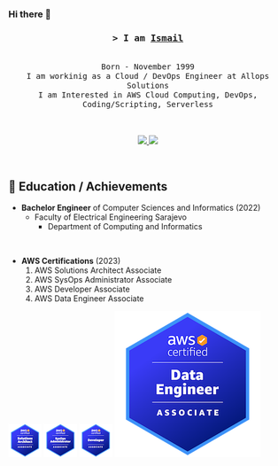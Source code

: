### Hi there 👋


<h3 align="center">
        <samp>&gt; I am
                <b><a target="_blank" href="https://www.linkedin.com/in/ismail-i%C4%8Danovi%C4%87-972b44122">Ismail </a></b>
        </samp>
</h3>


<p align="center"> 
  <samp>
    <a href="https://www.google.com/search?q=Saif+Al+Siam"></a>
    <br>
    Born - November 1999
    <br>
    I am workinig as a Cloud / DevOps Engineer at Allops Solutions </br>
     I am Interested in AWS Cloud Computing, DevOps, Coding/Scripting, Serverless  
    <br>
    <br>
    <br>
  </samp>
</p>

<p align="center">

 <a href="https://www.linkedin.com/in/ismail-i%C4%8Danovi%C4%87-972b44122" target="_blank">
 <img src="https://skillicons.dev/icons?i=linkedin" /> </a>
  <a href="https://www.credly.com/users/ismail-icanovic.790a4a29/badges" target="_blank">
 <img src="https://skillicons.dev/icons?i=aws" /> </a>
  
 
</p>
<br />
<h2>🌱 Education / Achievements </h2>

- __Bachelor Engineer__ of Computer Sciences and Informatics (2022)
    - Faculty of Electrical Engineering Sarajevo
        - Department of Computing and Informatics 
<br />

- **AWS Certifications** (2023)
    1. AWS Solutions Architect Associate  
    2. AWS SysOps Administrator Associate
    3. AWS Developer Associate
    4. AWS Data Engineer Associate


![aws-certified-solutions-architect-associate-2.png](images%2Faws-certified-solutions-architect-associate-2.png)
![aws-certified-sysops-administrator-associate-2.png](images%2Faws-certified-sysops-administrator-associate-2.png)
![aws-certified-developer-associate-2.png](images%2Faws-certified-developer-associate-2.png)
![aws-certified-data-engineer-associate.png](images%2Faws-certified-data-engineer-associate.png)
